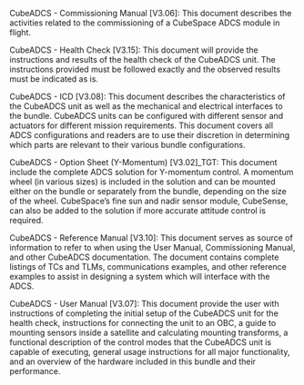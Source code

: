 CubeADCS - Commissioning Manual [V3.06]: This document describes the activities related to the commissioning of a CubeSpace ADCS module in flight.

CubeADCS - Health Check  [V3.15]: This document will provide the instructions and results of the health check of the CubeADCS unit. The instructions provided must be followed exactly and the observed results must be indicated as is.

CubeADCS - ICD [V3.08]: This document describes the characteristics of the CubeADCS unit as well as the mechanical and electrical interfaces to the bundle. CubeADCS units can be configured with different sensor and actuators for different mission requirements. This document covers all ADCS configurations and readers are to use their discretion in determining which parts are relevant to their various bundle configurations.

CubeADCS - Option Sheet (Y-Momentum) [V3.02]_TGT: This document include the complete ADCS solution for Y-momentum control. A momentum wheel (in various sizes) is included in the solution and can be mounted either on the bundle or separately from the bundle, depending on the size of the wheel. CubeSpace’s fine sun and nadir sensor module, CubeSense, can also be added to the solution if more accurate attitude control is required.

CubeADCS - Reference Manual [V3.10]: This document serves as source of information to refer to when using the User Manual, Commissioning Manual, and other CubeADCS documentation. The document contains complete listings of TCs and TLMs, communications examples, and other reference examples to assist in designing a system which will interface with the ADCS.

CubeADCS - User Manual [V3.07]: This document provide the user with instructions of completing the initial setup of the CubeADCS unit for the health check, instructions for connecting the unit to an OBC, a guide to mounting sensors inside a satellite and calculating mounting transforms, a functional description of the control modes that the CubeADCS unit is capable of executing, general usage instructions for all major functionality, and an overview of the hardware included in this bundle and their performance.
